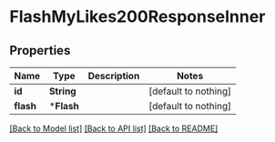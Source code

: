 # FlashMyLikes200ResponseInner


## Properties
Name | Type | Description | Notes
------------ | ------------- | ------------- | -------------
**id** | **String** |  | [default to nothing]
**flash** | ***Flash** |  | [default to nothing]


[[Back to Model list]](../README.md#models) [[Back to API list]](../README.md#api-endpoints) [[Back to README]](../README.md)


